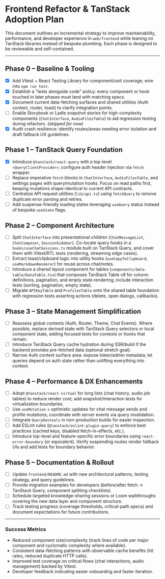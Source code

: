 # Frontend Refactor & TanStack Adoption Plan

This document outlines an incremental strategy to improve maintainability, performance, and developer experience in `web/frontend` while leaning on TanStack libraries instead of bespoke plumbing. Each phase is designed to be reviewable and self-contained.

---

## Phase 0 – Baseline & Tooling

- [x] Add Vitest + React Testing Library for component/unit coverage; wire into `npm run test`.
- [x] Establish a "tests alongside code" policy: every component or hook touched in later phases must land with matching specs.
- [x] Document current data-fetching surfaces and shared utilities (Auth context, router, toast) to clarify integration points.
- [ ] Enable Storybook or Ladle snapshot stories for high-complexity components (`ChatInterface`, `AudioFilesTable`) to aid regression testing during refactors. _(skipped for now)_
- [x] Audit crash resilience: identify routes/areas needing error isolation and draft fallback UX guidelines.

## Phase 1 – TanStack Query Foundation

- [x] Introduce `@tanstack/react-query` with a top-level `<QueryClientProvider>`; configure auth header injection via `fetch` wrapper.
- [ ] Replace imperative `fetch` blocks in `ChatInterface`, `AudioFilesTable`, and settings pages with query/mutation hooks. Focus on read paths first, keeping mutations shape-identical to current API contracts.
- [ ] Centralize API request utilities (`lib/api.ts`) using `fetchQuery` to remove duplicate error parsing and retries.
- [ ] Add suspense-friendly loading states leveraging `useQuery` status instead of bespoke `useState` flags.

## Phase 2 – Component Architecture

- [ ] Split `ChatInterface` into presentational children (`ChatMessageList`, `ChatComposer`, `SessionSidebar`). Co-locate query hooks in a `hooks/useChatSessions.ts` module built on TanStack Query, and cover them with Vitest/RTL tests (rendering, streaming edge cases).
- [ ] Extract toast/clipboard logic into utility hooks (`useCopyToClipboard`, `useMarkdownRenderer`) for reuse across chat/notes.
- [ ] Introduce a shared layout component for tables (`components/data-table/DataTable.tsx`) that composes TanStack Table v8 for column definitions, pagination, and empty state rendering; include interaction tests (sorting, pagination, empty state).
- [ ] Migrate `APIKeyTable` and `ProfilesTable` onto the shared table foundation with regression tests asserting actions (delete, open dialogs, callbacks).

## Phase 3 – State Management Simplification

- [ ] Reassess global contexts (Auth, Router, Theme, Chat Events). Where possible, replace derived state with TanStack Query selectors or local component state, adding focused tests for contexts or hooks that remain.
- [ ] Introduce TanStack Query cache hydration during SSR/build if the backend provides pre-fetched data (optional stretch goal).
- [ ] Narrow Auth context surface area: expose token/admin metadata; let queries depend on auth state rather than unlifting everything into context.

## Phase 4 – Performance & DX Enhancements

- [ ] Adopt `@tanstack/react-virtual` for long lists (chat history, audio job tables) to reduce render cost; add snapshot/interaction tests for virtualization boundaries.
- [ ] Use `useMutation` + optimistic updates for chat message sends and profile mutations; coordinate with server events via query invalidation.
- [ ] Integrate `QueryDevtools` in non-production builds for easier inspection.
- [ ] Add ESLint rules (`@tanstack/eslint-plugin-query`) to enforce best practices (cached keys, disabled fetch-in-effects, etc.).
- [ ] Introduce top-level and feature-specific error boundaries using `react-error-boundary` (or equivalent). Verify suspending routes render fallback UIs and add tests for boundary behavior.

## Phase 5 – Documentation & Rollout

- [ ] Update `frontend/README.md` with new architectural patterns, testing strategy, and query guidelines.
- [ ] Provide migration examples for developers (before/after fetch -> TanStack Query, component splitting checklists).
- [ ] Schedule targeted knowledge-sharing sessions or Loom walkthroughs covering the new data layer and component structure.
- [ ] Track testing progress (coverage thresholds, critical-path specs) and document expectations for future contributions.

---

### Success Metrics

- Reduced component size/complexity (track lines of code per major component and cyclomatic complexity where available).
- Consistent data-fetching patterns with observable cache benefits (hit rates, reduced duplicate HTTP calls).
- Improved test coverage on critical flows (chat interactions, audio management) backed by Vitest.
- Developer feedback indicating easier onboarding and faster iteration.

